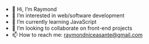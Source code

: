 - 👋 Hi, I’m Raymond
- 👀 I’m interested in web/software development
- 🌱 I’m currently learning JavaScript
- 💞️ I’m looking to collaborate on front-end projects
- 📫 How to reach me: raymondniceasante@gmail.com

<!---
rnasante/rnasante is a ✨ special ✨ repository because its `README.md` (this file) appears on your GitHub profile.
You can click the Preview link to take a look at your changes.
--->
